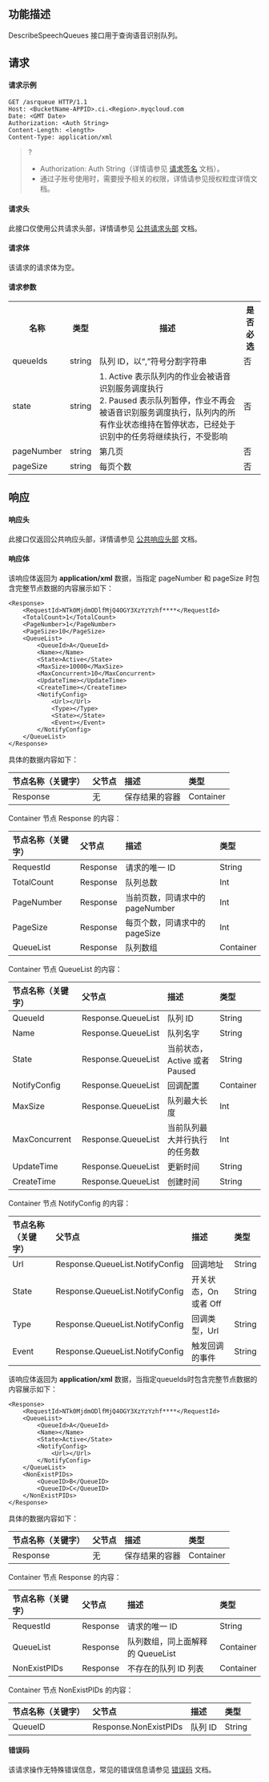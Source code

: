 ## 功能描述

DescribeSpeechQueues 接口用于查询语音识别队列。

## 请求

#### 请求示例

```shell
GET /asrqueue HTTP/1.1
Host: <BucketName-APPID>.ci.<Region>.myqcloud.com
Date: <GMT Date>
Authorization: <Auth String>
Content-Length: <length>
Content-Type: application/xml

```

>? 
> - Authorization: Auth String（详情请参见 [请求签名](https://intl.cloud.tencent.com/document/product/436/7778) 文档）。
> - 通过子账号使用时，需要授予相关的权限，详情请参见授权粒度详情文档。
> 

#### 请求头

此接口仅使用公共请求头部，详情请参见 [公共请求头部](https://intl.cloud.tencent.com/document/product/1045/43609) 文档。

#### 请求体

该请求的请求体为空。

#### 请求参数

<table>
   <tr>
      <th nowrap="nowrap">名称	</th>
      <th>类型</th>
      <th>描述</th>
      <th>是否必选</th>
   </tr>
   <tr>
      <td>queueIds</td>
      <td>string</td>
      <td>队列 ID，以“,”符号分割字符串</td>
      <td>否</td>
   </tr>
   <tr>
      <td>state</td>
      <td>string</td>
      <td>
        1. Active 表示队列内的作业会被语音识别服务调度执行<br>2. Paused 表示队列暂停，作业不再会被语音识别服务调度执行，队列内的所有作业状态维持在暂停状态，已经处于识别中的任务将继续执行，不受影响</td>
      <td>否</td>
   </tr>
   <tr>
      <td>pageNumber</td>
      <td>string</td>
      <td>第几页</td>
      <td>否</td>
   </tr>
   <tr>
      <td>pageSize</td>
      <td>string</td>
      <td>每页个数</td>
      <td>否</td>
   </tr>
</table>



## 响应

#### 响应头

此接口仅返回公共响应头部，详情请参见 [公共响应头部](https://intl.cloud.tencent.com/document/product/1045/43610) 文档。 

#### 响应体

该响应体返回为 **application/xml** 数据，当指定 pageNumber 和 pageSize 时包含完整节点数据的内容展示如下：

```shell
<Response>
    <RequestId>NTk0MjdmODlfMjQ4OGY3XzYzYzhf****</RequestId>
    <TotalCount>1</TotalCount>
    <PageNumber>1</PageNumber>
    <PageSize>10</PageSize>
    <QueueList>
        <QueueId>A</QueueId>
        <Name></Name>
        <State>Active</State>
        <MaxSize>10000</MaxSize>
        <MaxConcurrent>10</MaxConcurrent>
        <UpdateTime></UpdateTime>
        <CreateTime></CreateTime>
        <NotifyConfig>
            <Url></Url>
            <Type></Type>
            <State></State>
            <Event></Event>
        </NotifyConfig>
    </QueueList>
</Response>
```

具体的数据内容如下：

| 节点名称（关键字） | 父节点 | 描述           | 类型      |
| :----------------- | :----- | :------------- | :-------- |
| Response           | 无     | 保存结果的容器 | Container |

Container 节点 Response 的内容：

| 节点名称（关键字） | 父节点   | 描述                            | 类型      |
| :----------------- | :------- | :------------------------------ | :-------- |
| RequestId          | Response | 请求的唯一 ID                   | String    |
| TotalCount         | Response | 队列总数                        | Int       |
| PageNumber         | Response | 当前页数，同请求中的 pageNumber | Int       |
| PageSize           | Response | 每页个数，同请求中的 pageSize   | Int       |
| QueueList          | Response | 队列数组                        | Container |

Container 节点 QueueList 的内容：

| 节点名称（关键字） | 父节点             | 描述                         | 类型      |
| :----------------- | :----------------- | :--------------------------- | :-------- |
| QueueId            | Response.QueueList | 队列 ID                      | String    |
| Name               | Response.QueueList | 队列名字                     | String    |
| State              | Response.QueueList | 当前状态，Active 或者 Paused | String    |
| NotifyConfig       | Response.QueueList | 回调配置                     | Container |
| MaxSize            | Response.QueueList | 队列最大长度                 | Int       |
| MaxConcurrent      | Response.QueueList | 当前队列最大并行执行的任务数 | Int       |
| UpdateTime         | Response.QueueList | 更新时间                     | String    |
| CreateTime         | Response.QueueList | 创建时间                     | String    |

Container 节点 NotifyConfig 的内容：

| 节点名称（关键字） | 父节点                          | 描述                              | 类型   |
| :----------------- | :------------------------------ | :-------------------------------- | :----- |
| Url                | Response.QueueList.NotifyConfig | 回调地址                          | String |
| State              | Response.QueueList.NotifyConfig | 开关状态，On 或者 Off             | String |
| Type               | Response.QueueList.NotifyConfig | 回调类型，Url                     | String |
| Event              | Response.QueueList.NotifyConfig | 触发回调的事件                    | String |



该响应体返回为 **application/xml** 数据，当指定queueIds时包含完整节点数据的内容展示如下：

```shell
<Response>
    <RequestId>NTk0MjdmODlfMjQ4OGY3XzYzYzhf****</RequestId>
    <QueueList>
        <QueueId>A</QueueId>
        <Name></Name>
        <State>Active</State>
        <NotifyConfig>
            <Url></Url>
        </NotifyConfig>
    </QueueList>
    <NonExistPIDs>
        <QueueID>B</QueueID>
        <QueueID>C</QueueID>
    </NonExistPIDs>
</Response>
```

具体的数据内容如下：

| 节点名称（关键字） | 父节点 | 描述           | 类型      |
| :----------------- | :----- | :------------- | :-------- |
| Response           | 无     | 保存结果的容器 | Container |

Container 节点 Response 的内容：

| 节点名称（关键字） | 父节点   | 描述                             | 类型      |
| :----------------- | :------- | :------------------------------- | :-------- |
| RequestId          | Response | 请求的唯一 ID                    | String    |
| QueueList          | Response | 队列数组，同上面解释的 QueueList | Container |
| NonExistPIDs       | Response | 不存在的队列 ID 列表             | Container |

Container 节点 NonExistPIDs 的内容：

| 节点名称（关键字） | 父节点                | 描述    | 类型   |
| :----------------- | :-------------------- | :------ | :----- |
| QueueID            | Response.NonExistPIDs | 队列 ID | String |

#### 错误码

该请求操作无特殊错误信息，常见的错误信息请参见 [错误码](https://intl.cloud.tencent.com/document/product/1045/43611) 文档。

